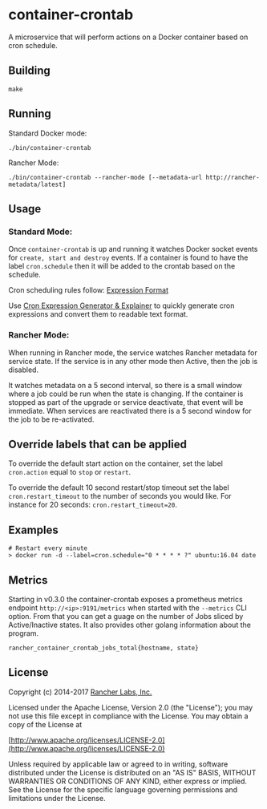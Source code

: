 container-crontab
========

A microservice that will perform actions on a Docker container based on cron schedule.

## Building

`make`

## Running

Standard Docker mode:

`./bin/container-crontab`

Rancher Mode:

`./bin/container-crontab --rancher-mode [--metadata-url http://rancher-metadata/latest]`

## Usage

### Standard Mode:
Once `container-crontab` is up and running it watches Docker socket events for `create, start and destroy` events.
If a container is found to have the label `cron.schedule` then it will be added to the crontab based on the schedule.

Cron scheduling rules follow: [Expression Format](https://godoc.org/github.com/robfig/cron#hdr-CRON_Expression_Format)

Use [Cron Expression Generator & Explainer](https://www.freeformatter.com/cron-expression-generator-quartz.html) to quickly generate cron expressions and convert them to readable text format.

### Rancher Mode:
When running in Rancher mode, the service watches Rancher metadata for service state. If the service is in any other mode
then Active, then the job is disabled. 

It watches metadata on a 5 second interval, so there is a small window where a job could be run when the state is changing. If
the container is stopped as part of the upgrade or service deactivate, that event will be immediate. When services are reactivated
there is a 5 second window for the job to be re-activated.

## Override labels that can be applied

To override the default start action on the container, set the label `cron.action` equal to `stop` or `restart`.

To override the default 10 second restart/stop timeout set the label `cron.restart_timeout` to the number of
seconds you would like. For instance for 20 seconds: `cron.restart_timeout=20`.

## Examples
```
# Restart every minute
> docker run -d --label=cron.schedule="0 * * * * ?" ubuntu:16.04 date
```

## Metrics

Starting in v0.3.0 the container-crontab exposes a prometheus metrics endpoint `http://<ip>:9191/metrics` when started with the `--metrics` CLI option.
From that you can get a guage on the number of Jobs sliced by Active/Inactive states. It also provides other
golang information about the program.

`rancher_container_crontab_jobs_total{hostname, state}`

## License
Copyright (c) 2014-2017 [Rancher Labs, Inc.](http://rancher.com)

Licensed under the Apache License, Version 2.0 (the "License");
you may not use this file except in compliance with the License.
You may obtain a copy of the License at

[http://www.apache.org/licenses/LICENSE-2.0](http://www.apache.org/licenses/LICENSE-2.0)

Unless required by applicable law or agreed to in writing, software
distributed under the License is distributed on an "AS IS" BASIS,
WITHOUT WARRANTIES OR CONDITIONS OF ANY KIND, either express or implied.
See the License for the specific language governing permissions and
limitations under the License.
